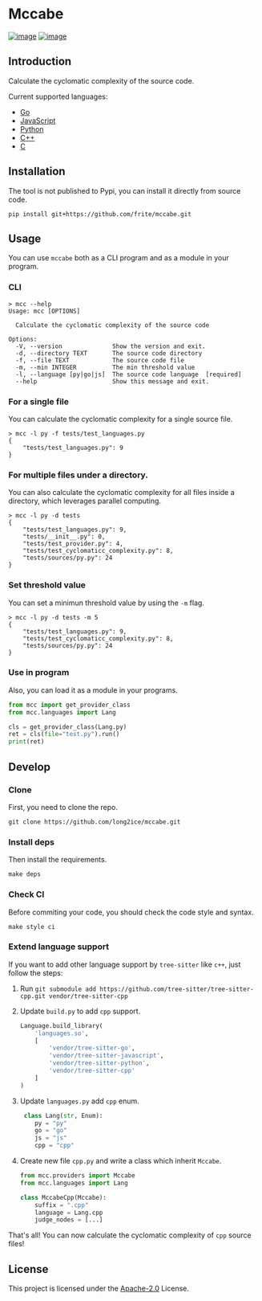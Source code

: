 # Mccabe

[![image](https://img.shields.io/github/license/long2ice/mccabe)](https://github.com/long2ice/mccabe)
[![image](https://github.com/long2ice/mccabe/workflows/ci/badge.svg)](https://github.com/long2ice/mccabe/actions?query=workflow:ci)

## Introduction

Calculate the cyclomatic complexity of the source code.

Current supported languages:

- [Go](https://github.com/tree-sitter/tree-sitter-go)
- [JavaScript](https://github.com/tree-sitter/tree-sitter-javascript)
- [Python](https://github.com/tree-sitter/tree-sitter-python)
- [C++](https://github.com/tree-sitter/tree-sitter-cpp)
- [C](https://github.com/tree-sitter/tree-sitter-c)

## Installation

The tool is not published to Pypi, you can install it directly from source code.

```shell
pip install git+https://github.com/frite/mccabe.git
```

## Usage

You can use `mccabe` both as a CLI program and as a module in your program.

### CLI

```shell
> mcc --help
Usage: mcc [OPTIONS]

  Calculate the cyclomatic complexity of the source code

Options:
  -V, --version              Show the version and exit.
  -d, --directory TEXT       The source code directory
  -f, --file TEXT            The source code file
  -m, --min INTEGER          The min threshold value
  -l, --language [py|go|js]  The source code language  [required]
  --help                     Show this message and exit.
```

### For a single file

You can calculate the cyclomatic complexity for a single source file.

```shell
> mcc -l py -f tests/test_languages.py
{
    "tests/test_languages.py": 9
}
```

### For multiple files under a directory.

You can also calculate the cyclomatic complexity for all files inside a directory, which leverages parallel computing.

```shell
> mcc -l py -d tests
{
    "tests/test_languages.py": 9,
    "tests/__init__.py": 0,
    "tests/test_provider.py": 4,
    "tests/test_cyclomaticc_complexity.py": 8,
    "tests/sources/py.py": 24
}
```

### Set threshold value

You can set a minimun threshold value by using the `-m` flag.

```shell
> mcc -l py -d tests -m 5
{
    "tests/test_languages.py": 9,
    "tests/test_cyclomaticc_complexity.py": 8,
    "tests/sources/py.py": 24
}
```

### Use in program

Also, you can load it as a module in your programs.

```python
from mcc import get_provider_class
from mcc.languages import Lang

cls = get_provider_class(Lang.py)
ret = cls(file="test.py").run()
print(ret)
```

## Develop

### Clone

First, you need to clone the repo.

```shell
git clone https://github.com/long2ice/mccabe.git
```

### Install deps

Then install the requirements.

```shell
make deps
```

### Check CI

Before commiting your code, you should check the code style and syntax.

```shell
make style ci
```

### Extend language support

If you want to add other language support by `tree-sitter` like `c++`, just follow the steps:

1. Run `git submodule add https://github.com/tree-sitter/tree-sitter-cpp.git vendor/tree-sitter-cpp`
2. Update `build.py` to add `cpp` support.

    ```python
    Language.build_library(
        'languages.so',
        [
            'vendor/tree-sitter-go',
            'vendor/tree-sitter-javascript',
            'vendor/tree-sitter-python',
            'vendor/tree-sitter-cpp'
        ]
    )
    ```
3. Update `languages.py` add `cpp` enum.

   ```python
    class Lang(str, Enum):
       py = "py"
       go = "go"
       js = "js"
       cpp = "cpp"
    ```
4. Create new file `cpp.py` and write a class which inherit `Mccabe`.

    ```python
    from mcc.providers import Mccabe
    from mcc.languages import Lang

    class MccabeCpp(Mccabe):
        suffix = ".cpp"
        language = Lang.cpp
        judge_nodes = [...]
    ```

That's all! You can now calculate the cyclomatic complexity of `cpp` source files!

## License

This project is licensed under the [Apache-2.0](./LICENSE) License.
